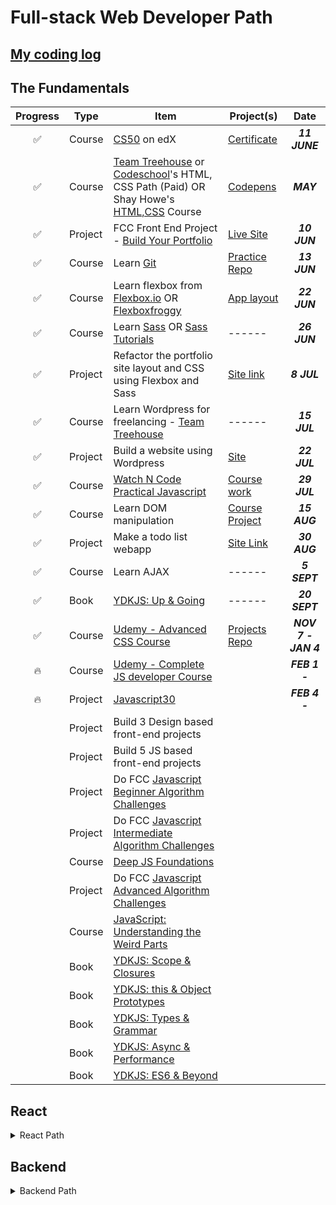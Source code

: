 # Full-stack Web Developer Path

## [My coding log](https://shovanch.com/100-Days-of-Code-log/)

## The Fundamentals

| Progress | Type    | Item                                                                                                                                                                                                        | Project(s)                                                                           |        Date         |
| :------: | ------- | ----------------------------------------------------------------------------------------------------------------------------------------------------------------------------------------------------------- | ------------------------------------------------------------------------------------ | :-----------------: |
|    ✅    | Course  | [CS50](https://courses.edx.org/courses/course-v1%3AHarvardX%2BCS50%2BX/) on edX                                                                                                                             | [Certificate](https://courses.edx.org/certificates/02b58f3207ff4f6189fe14c6d59970d1) |    **_11 JUNE_**    |
|    ✅    | Course  | [Team Treehouse](https://teamtreehouse.com/tracks) or [Codeschool](https://www.codeschool.com/learn/html-css)'s HTML, CSS Path (Paid) OR Shay Howe's [HTML,CSS](http://learn.shayhowe.com/html-css/) Course | [Codepens](https://codepen.io/shovanch/)                                             |      **_MAY_**      |
|    ✅    | Project | FCC Front End Project - [Build Your Portfolio](https://www.freecodecamp.com/challenges/build-a-personal-portfolio-webpage)                                                                                  | [Live Site](https://shovanch.com/portfolio-one/)                                     |    **_10 JUN_**     |
|    ✅    | Course  | Learn [Git](https://try.github.io/levels/1/challenges/1)                                                                                                                                                    | [Practice Repo](https://github.com/shovanch/practice-git)                            |    **_13 JUN_**     |
|    ✅    | Course  | Learn flexbox from [Flexbox.io](https://flexbox.io/) OR [Flexboxfroggy](http://flexboxfroggy.com/)                                                                                                          | [App layout](https://shovanch.com/flexbox-app-layout/)                               |    **_22 JUN_**     |
|    ✅    | Course  | Learn [Sass](http://sass-lang.com/guide) OR [Sass Tutorials](http://www.sassshop.com/#/)                                                                                                                    | ------                                                                               |    **_26 JUN_**     |
|    ✅    | Project | Refactor the portfolio site layout and CSS using Flexbox and Sass                                                                                                                                           | [Site link](https://shovanch.com/portfolio-two/)                                     |     **_8 JUL_**     |
|    ✅    | Course  | Learn Wordpress for freelancing - [Team Treehouse](https://teamtreehouse.com/tracks/wordpress-development)                                                                                                  | ------                                                                               |    **_15 JUL_**     |
|    ✅    | Project | Build a website using Wordpress                                                                                                                                                                             | [Site](http://fishnchips.tk)                                                         |    **_22 JUL_**     |
|    ✅    | Course  | [Watch N Code Practical Javascript](https://watchandcode.com/p/practical-javascript)                                                                                                                        | [Course work](https://codepen.io/shovanch/full/ZJEQbV/)                              |    **_29 JUL_**     |
|    ✅    | Course  | Learn DOM manipulation                                                                                                                                                                                      | [Course Project](https://codepen.io/shovanch/full/OjmBNO/)                           |    **_15 AUG_**     |
|    ✅    | Project | Make a todo list webapp                                                                                                                                                                                     | [Site Link](https://shovanch.com/todo-list/)                                         |    **_30 AUG_**     |
|    ✅    | Course  | Learn AJAX                                                                                                                                                                                                  | ------                                                                               |    **_5 SEPT_**     |
|    ✅    | Book    | [YDKJS: Up & Going](https://github.com/getify/You-Dont-Know-JS/blob/master/up%20&%20going/README.md#you-dont-know-js-up--going)                                                                             | ------                                                                               |    **_20 SEPT_**    |
|    ✅    | Course  | [Udemy - Advanced CSS Course](https://www.udemy.com/advanced-css-and-sass/)                                                                                                                                 | [Projects Repo](https://github.com/shovanch/advanced-css-course-projects)            | **_NOV 7 - JAN 4_** |
|    🔥    | Course  | [Udemy - Complete JS developer Course](https://www.udemy.com/the-complete-javascript-course/)                                                                                                               |                                                                                      |    **_FEB 1 -_**    |
|    🔥    | Project | [Javascript30](https://javascript30.com/)                                                                                                                                                                   |                                                                                      |    **_FEB 4 -_**    |
|          | Project | Build 3 Design based front-end projects                                                                                                                                                                     |                                                                                      |                     |
|          | Project | Build 5 JS based front-end projects                                                                                                                                                                         |                                                                                      |                     |
|          | Project | Do FCC [Javascript Beginner Algorithm Challenges](https://www.freecodecamp.org/map)                                                                                                                         |                                                                                      |                     |
|          | Project | Do FCC [Javascript Intermediate Algorithm Challenges](https://www.freecodecamp.org/map)                                                                                                                     |                                                                                      |                     |
|          | Course  | [Deep JS Foundations](https://frontendmasters.com/courses/javascript-foundations/)                                                                                                                          |                                                                                      |                     |
|          | Project | Do FCC [Javascript Advanced Algorithm Challenges](https://www.freecodecamp.org/map)                                                                                                                         |                                                                                      |                     |
|          | Course  | [JavaScript: Understanding the Weird Parts](https://www.udemy.com/understand-javascript/)                                                                                                                   |                                                                                      |                     |
|          | Book    | [YDKJS: Scope & Closures](https://github.com/getify/You-Dont-Know-JS/blob/master/scope%20&%20closures/README.md#you-dont-know-js-scope--closures)                                                           |                                                                                      |                     |
|          | Book    | [YDKJS: this & Object Prototypes](https://github.com/getify/You-Dont-Know-JS/blob/master/this%20&%20object%20prototypes/README.md#you-dont-know-js-this--object-prototypes)                                 |                                                                                      |                     |
|          | Book    | [YDKJS: Types & Grammar](https://github.com/getify/You-Dont-Know-JS/blob/master/types%20&%20grammar/README.md#you-dont-know-js-types--grammar)                                                              |                                                                                      |                     |
|          | Book    | [YDKJS: Async & Performance](https://github.com/getify/You-Dont-Know-JS/blob/master/async%20&%20performance/README.md#you-dont-know-js-async--performance)                                                  |                                                                                      |                     |
|          | Book    | [YDKJS: ES6 & Beyond](https://github.com/getify/You-Dont-Know-JS/blob/master/es6%20&%20beyond/README.md#you-dont-know-js-es6--beyond)                                                                       |                                                                                      |                     |

## React

<details><summary>React Path</summary>

| Progress | Type    | Item                                                                                                                                                          | Project(s) | Date |
| :------: | ------- | ------------------------------------------------------------------------------------------------------------------------------------------------------------- | ---------- | :--: |
|          | Course  | [React For Beginners - Wes Bos](https://reactforbeginners.com/) or [React Fundamentals - Tyler Mcginnis](https://reacttraining.com/online/react-fundamentals) |            |      |
|          | Project | Clone the Netflix interface using React - pulling data from [the Movie DB API](https://www.themoviedb.org/documentation/api)                                  |            |      |
|          | Project | Clone [this Admin template](http://rubix410.sketchpixy.com/ltr/dashboard) using React                                                                         |            |      |

</details>

## Backend

<details><summary>Backend Path</summary>

| Progress | Type      | Item                                                                                                                           | Project(s) | Date |
| :------: | --------- | ------------------------------------------------------------------------------------------------------------------------------ | ---------- | :--: |
|          | Course    | [Learn Node - Wes Bos](nnode.com) OR Nodeschool.io [Tutorials](https://nodeschool.io/)                                         |            |      |
|          | Project   | FCC Backend - [Timestamp Microservice](https://www.freecodecamp.com/challenges/timestamp-microservice)                         |            |      |
|          | Project   | FCC Backend - [Request Header Parser Microservice](https://www.freecodecamp.com/challenges/request-header-parser-microservice) |            |      |
|          | Project   | FCC Backend - [URL Shortener Microservice](https://www.freecodecamp.com/challenges/url-shortener-microservice)                 |            |      |
|          | Project   | FCC Backend - [Image Search Abstraction Layer](https://www.freecodecamp.com/challenges/image-search-abstraction-layer)         |            |      |
|          | Project   | FCC Backend - [File Metadata Microservice](https://www.freecodecamp.com/challenges/file-metadata-microservice)                 |            |      |
|          | Project   | FCC Backend - [Build a Voting App](https://www.freecodecamp.com/challenges/build-a-voting-app)                                 |            |      |
|          | Project   | FCC Backend - [Build a Nightlife Coordination App](https://www.freecodecamp.com/challenges/build-a-nightlife-coordination-app) |            |      |
|          | Project   | FCC Backend - [Chart the Stock Market](https://www.freecodecamp.com/challenges/chart-the-stock-market)                         |            |      |
|          | Project   | FCC Backend - [Manage a Book Trading Club](https://www.freecodecamp.com/challenges/manage-a-book-trading-club)                 |            |      |
|          | Project   | FCC Backend - [Build a Pinterest Clone](https://www.freecodecamp.com/challenges/build-a-pinterest-clone)                       |            |      |
|          | Milestone | FreeCodeCamp BackEnd certificate                                                                                               |            |      |

</details>
